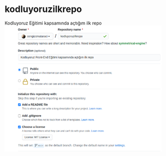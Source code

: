 # kodluyoruzilkrepo
Kodluyoruz Eğitimi kapsamında açtığım ilk repo
![Alt text](https://github.com/Kodluyoruz/taskforce/blob/main/git/odev1/figures/github.png)
